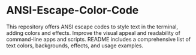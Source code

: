 # ANSI-Escape-Color-Code
This repository offers ANSI escape codes to style text in the terminal, adding colors and effects. Improve the visual appeal and readability of command-line apps and scripts. README includes a comprehensive list of text colors, backgrounds, effects, and usage examples.
